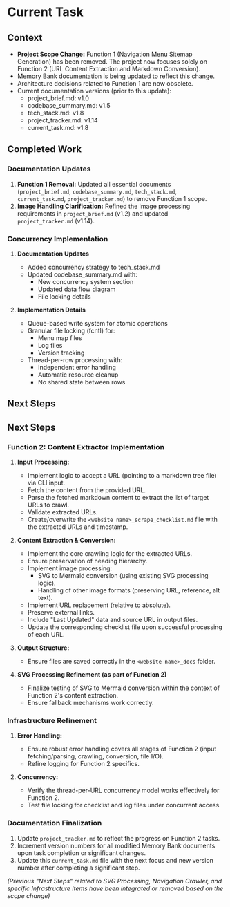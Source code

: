 # Current Task

## Context

- **Project Scope Change:** Function 1 (Navigation Menu Sitemap Generation) has been removed. The project now focuses solely on Function 2 (URL Content Extraction and Markdown Conversion).
- Memory Bank documentation is being updated to reflect this change.
- Architecture decisions related to Function 1 are now obsolete.
- Current documentation versions (prior to this update):
  - project_brief.md: v1.0
  - codebase_summary.md: v1.5
  - tech_stack.md: v1.8
  - project_tracker.md: v1.14
  - current_task.md: v1.8

## Completed Work

### Documentation Updates

1.  **Function 1 Removal:** Updated all essential documents (`project_brief.md`, `codebase_summary.md`, `tech_stack.md`, `current_task.md`, `project_tracker.md`) to remove Function 1 scope.
2.  **Image Handling Clarification:** Refined the image processing requirements in `project_brief.md` (v1.2) and updated `project_tracker.md` (v1.14).

### Concurrency Implementation

1. **Documentation Updates**

   - Added concurrency strategy to tech_stack.md
   - Updated codebase_summary.md with:
     - New concurrency system section
     - Updated data flow diagram
     - File locking details

2. **Implementation Details**
   - Queue-based write system for atomic operations
   - Granular file locking (fcntl) for:
     - Menu map files
     - Log files
     - Version tracking
   - Thread-per-row processing with:
     - Independent error handling
     - Automatic resource cleanup
     - No shared state between rows

## Next Steps

## Next Steps

### Function 2: Content Extractor Implementation

1.  **Input Processing:**

    - Implement logic to accept a URL (pointing to a markdown tree file) via CLI input.
    - Fetch the content from the provided URL.
    - Parse the fetched markdown content to extract the list of target URLs to crawl.
    - Validate extracted URLs.
    - Create/overwrite the `<website name>_scrape_checklist.md` file with the extracted URLs and timestamp.

2.  **Content Extraction & Conversion:**

    - Implement the core crawling logic for the extracted URLs.
    - Ensure preservation of heading hierarchy.
    - Implement image processing:
      - SVG to Mermaid conversion (using existing SVG processing logic).
      - Handling of other image formats (preserving URL, reference, alt text).
    - Implement URL replacement (relative to absolute).
    - Preserve external links.
    - Include "Last Updated" data and source URL in output files.
    - Update the corresponding checklist file upon successful processing of each URL.

3.  **Output Structure:**

    - Ensure files are saved correctly in the `<website name>_docs` folder.

4.  **SVG Processing Refinement (as part of Function 2)**
    - Finalize testing of SVG to Mermaid conversion within the context of Function 2's content extraction.
    - Ensure fallback mechanisms work correctly.

### Infrastructure Refinement

1.  **Error Handling:**

    - Ensure robust error handling covers all stages of Function 2 (input fetching/parsing, crawling, conversion, file I/O).
    - Refine logging for Function 2 specifics.

2.  **Concurrency:**
    - Verify the thread-per-URL concurrency model works effectively for Function 2.
    - Test file locking for checklist and log files under concurrent access.

### Documentation Finalization

1.  Update `project_tracker.md` to reflect the progress on Function 2 tasks.
2.  Increment version numbers for all modified Memory Bank documents upon task completion or significant changes.
3.  Update this `current_task.md` file with the next focus and new version number after completing a significant step.

_(Previous "Next Steps" related to SVG Processing, Navigation Crawler, and specific Infrastructure items have been integrated or removed based on the scope change)_
